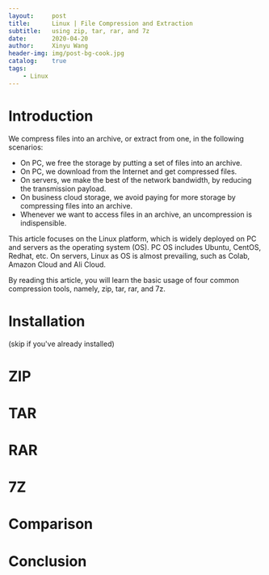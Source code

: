 ```yaml
---
layout:     post
title:      Linux | File Compression and Extraction
subtitle:   using zip, tar, rar, and 7z
date:       2020-04-20
author:     Xinyu Wang
header-img: img/post-bg-cook.jpg
catalog:    true
tags:
    - Linux
---
```


# Introduction

We compress files into an archive, or extract from one, in the following scenarios:

- On PC, we free the storage by putting a set of files into an archive.
- On PC, we download from the Internet and get compressed files.
- On servers, we make the best of the network bandwidth, by reducing the transmission payload.
- On business cloud storage, we avoid paying for more storage by compressing files into an archive.
- Whenever we want to access files in an archive, an uncompression is indispensible.

This article focuses on the Linux platform, which is widely deployed on PC and servers as the operating system (OS). PC OS includes Ubuntu, CentOS, Redhat, etc. On servers, Linux as OS is almost prevailing, such as Colab, Amazon Cloud and Ali Cloud.

By reading this article, you will learn the basic usage of four common compression tools, namely, zip, tar, rar, and 7z.

# Installation

(skip if you've already installed)

 

# ZIP



# TAR

# RAR

# 7Z

# Comparison

# Conclusion



